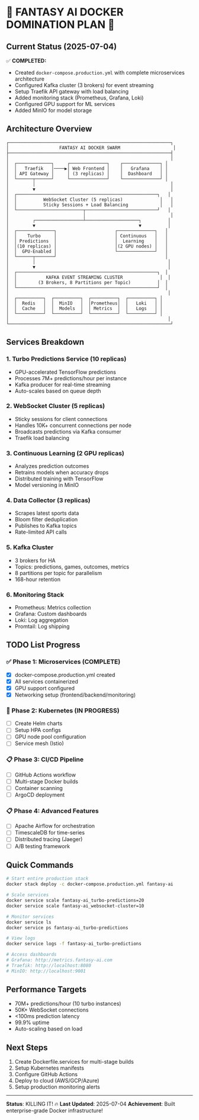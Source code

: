 # 🐳 FANTASY AI DOCKER DOMINATION PLAN 🚀

## Current Status (2025-07-04)
✅ **COMPLETED:**
- Created `docker-compose.production.yml` with complete microservices architecture
- Configured Kafka cluster (3 brokers) for event streaming
- Setup Traefik API gateway with load balancing
- Added monitoring stack (Prometheus, Grafana, Loki)
- Configured GPU support for ML services
- Added MinIO for model storage

## Architecture Overview
```
┌─────────────────────────────────────────────────────────────┐
│                   FANTASY AI DOCKER SWARM                    │
├─────────────────────────────────────────────────────────────┤
│                                                             │
│  ┌─────────────┐     ┌──────────────┐    ┌──────────────┐ │
│  │   Traefik   │────▶│ Web Frontend │    │   Grafana    │ │
│  │ API Gateway │     │ (3 replicas) │    │  Dashboard   │ │
│  └──────┬──────┘     └──────────────┘    └──────────────┘ │
│         │                                                   │
│         ▼                                                   │
│  ┌─────────────────────────────────────────────────────┐   │
│  │          WebSocket Cluster (5 replicas)              │   │
│  │          Sticky Sessions + Load Balancing            │   │
│  └─────────────────────────┬───────────────────────────┘   │
│                            │                                │
│         ┌──────────────────┴────────────────────┐          │
│         ▼                                       ▼          │
│  ┌──────────────┐                      ┌──────────────┐   │
│  │    Turbo     │                      │ Continuous   │   │
│  │ Predictions  │                      │  Learning    │   │
│  │(10 replicas) │                      │(2 GPU nodes) │   │
│  │  GPU-Enabled │                      └──────────────┘   │
│  └──────┬───────┘                                         │
│         │                                                  │
│         ▼                                                  │
│  ┌─────────────────────────────────────────────────────┐  │
│  │           KAFKA EVENT STREAMING CLUSTER              │  │
│  │        (3 Brokers, 8 Partitions per Topic)          │  │
│  └─────────────────────────────────────────────────────┘  │
│                                                            │
│  ┌──────────┐  ┌──────────┐  ┌──────────┐  ┌──────────┐ │
│  │  Redis   │  │  MinIO   │  │Prometheus│  │   Loki   │ │
│  │  Cache   │  │  Models  │  │ Metrics  │  │   Logs   │ │
│  └──────────┘  └──────────┘  └──────────┘  └──────────┘ │
│                                                            │
└─────────────────────────────────────────────────────────────┘
```

## Services Breakdown

### 1. **Turbo Predictions Service** (10 replicas)
- GPU-accelerated TensorFlow predictions
- Processes 7M+ predictions/hour per instance
- Kafka producer for real-time streaming
- Auto-scales based on queue depth

### 2. **WebSocket Cluster** (5 replicas)
- Sticky sessions for client connections
- Handles 10K+ concurrent connections per node
- Broadcasts predictions via Kafka consumer
- Traefik load balancing

### 3. **Continuous Learning** (2 GPU replicas)
- Analyzes prediction outcomes
- Retrains models when accuracy drops
- Distributed training with TensorFlow
- Model versioning in MinIO

### 4. **Data Collector** (3 replicas)
- Scrapes latest sports data
- Bloom filter deduplication
- Publishes to Kafka topics
- Rate-limited API calls

### 5. **Kafka Cluster**
- 3 brokers for HA
- Topics: predictions, games, outcomes, metrics
- 8 partitions per topic for parallelism
- 168-hour retention

### 6. **Monitoring Stack**
- Prometheus: Metrics collection
- Grafana: Custom dashboards
- Loki: Log aggregation
- Promtail: Log shipping

## TODO List Progress

### ✅ Phase 1: Microservices (COMPLETE)
- [x] docker-compose.production.yml created
- [x] All services containerized
- [x] GPU support configured
- [x] Networking setup (frontend/backend/monitoring)

### 🚧 Phase 2: Kubernetes (IN PROGRESS)
- [ ] Create Helm charts
- [ ] Setup HPA configs
- [ ] GPU node pool configuration
- [ ] Service mesh (Istio)

### 📋 Phase 3: CI/CD Pipeline
- [ ] GitHub Actions workflow
- [ ] Multi-stage Docker builds
- [ ] Container scanning
- [ ] ArgoCD deployment

### 📋 Phase 4: Advanced Features
- [ ] Apache Airflow for orchestration
- [ ] TimescaleDB for time-series
- [ ] Distributed tracing (Jaeger)
- [ ] A/B testing framework

## Quick Commands

```bash
# Start entire production stack
docker stack deploy -c docker-compose.production.yml fantasy-ai

# Scale services
docker service scale fantasy-ai_turbo-predictions=20
docker service scale fantasy-ai_websocket-cluster=10

# Monitor services
docker service ls
docker service ps fantasy-ai_turbo-predictions

# View logs
docker service logs -f fantasy-ai_turbo-predictions

# Access dashboards
# Grafana: http://metrics.fantasy-ai.com
# Traefik: http://localhost:8080
# MinIO: http://localhost:9001
```

## Performance Targets
- 70M+ predictions/hour (10 turbo instances)
- 50K+ WebSocket connections
- <100ms prediction latency
- 99.9% uptime
- Auto-scaling based on load

## Next Steps
1. Create Dockerfile.services for multi-stage builds
2. Setup Kubernetes manifests
3. Configure GitHub Actions
4. Deploy to cloud (AWS/GCP/Azure)
5. Setup production monitoring alerts

---
**Status**: KILLING IT! 🔥
**Last Updated**: 2025-07-04
**Achievement**: Built enterprise-grade Docker infrastructure!